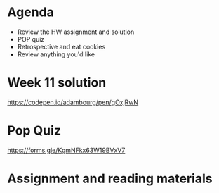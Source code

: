 # Agenda

* Review the HW assignment and solution
* POP quiz
* Retrospective and eat cookies
* Review anything you'd like

# Week 11 solution
https://codepen.io/adambourg/pen/gOxjRwN

# Pop Quiz
https://forms.gle/KgmNFkx63W19BVxV7

# Assignment and reading materials
